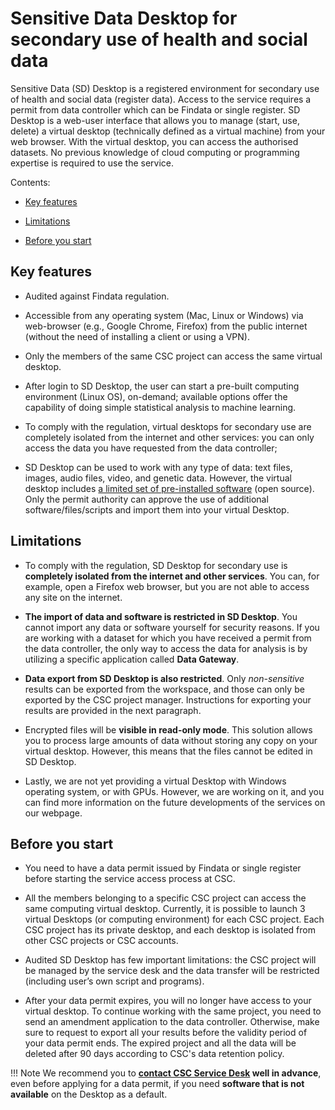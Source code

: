 
# Sensitive Data Desktop for secondary use of health and social data 

Sensitive Data (SD) Desktop is a registered environment for secondary use of health and social data (register data). Access to the service requires a permit from data controller which can be Findata or single register. SD Desktop is a web-user interface that allows you to manage (start, use, delete) a virtual desktop (technically defined as a virtual machine) from your web browser. With the virtual desktop, you can access the authorised datasets. No previous knowledge of cloud computing or programming expertise is required to use the service.

Contents:

 * [Key features](./sd-desktop-audited.md#key-features)

 * [Limitations](./sd-desktop-audited.md#limitations)

 * [Before you start](./sd-desktop-audited.md#before-you-start) 

    
## Key features

* Audited against Findata regulation.

* Accessible from any operating system (Mac, Linux or Windows) via web-browser (e.g., Google Chrome, Firefox) from the public internet (without the need of installing a client or using a VPN).

* Only the members of the same CSC project can access the same virtual desktop.

* After login to SD Desktop, the user can start a pre-built computing environment (Linux OS), on-demand; available options offer the capability of doing simple statistical analysis to machine learning.

* To comply with the regulation, virtual desktops for secondary use are completely isolated from the internet and other services: you can only access the data you have requested from the data controller;

* SD Desktop can be used to work with any type of data: text files, images, audio files, video, and genetic data. However, the virtual desktop includes [a limited set of pre-installed software](../../data/sensitive-data/sd-desktop-secondary-access.md#pre-installed-software) (open source). Only the permit authority can approve the use of additional software/files/scripts and import them into your virtual Desktop.

## Limitations

* To comply with the regulation, SD Desktop for secondary use is **completely isolated from the internet and other services**. You can, for example, open a Firefox web browser, but you are not able to access any site on the internet.

* **The import of data and software is restricted in SD Desktop**. You cannot import any data or software yourself for security reasons. If you are working with a dataset for which you have received a permit from the data controller, the only way to access the data for analysis is by utilizing a specific application called **Data Gateway**. 

* **Data export from SD Desktop is also restricted**. Only *non-sensitive* results can be exported from the workspace, and those can only be exported by the CSC project manager. Instructions for exporting your results are provided in the next paragraph.

* Encrypted files will be **visible in read-only mode**. This solution allows you to process large amounts of data without storing any copy on your virtual desktop. However, this means that the files cannot be edited in SD Desktop.

* Lastly, we are not yet providing a virtual Desktop with Windows operating system, or with GPUs. However, we are working on it, and you can find more information on the future developments of the services on our webpage.


## Before you start

* You need to have a data permit issued by Findata or single register before starting the service access process at CSC.

* All the members belonging to a specific CSC project can access the same computing virtual desktop. Currently, it is possible to launch 3 virtual Desktops (or computing environment) for each CSC project. Each CSC project has its private desktop, and each desktop is isolated from other CSC projects or CSC accounts.

* Audited SD Desktop has few important limitations: the CSC project will be managed by the service desk and the data transfer will be restricted (including user’s own script and programs).

* After your data permit expires, you will no longer have access to your virtual desktop. To continue working with the same project, you need to send an amendment application to the data controller. Otherwise, make sure to request to export all your results before the validity period of your data permit ends. The expired project and all the data will be deleted after 90 days according to CSC's data retention policy.

!!! Note
    We recommend you to **[contact CSC Service Desk](../../support/contact.md) well in advance**, even before applying for a data permit, if you need **software that is not available** on the Desktop as a default.

